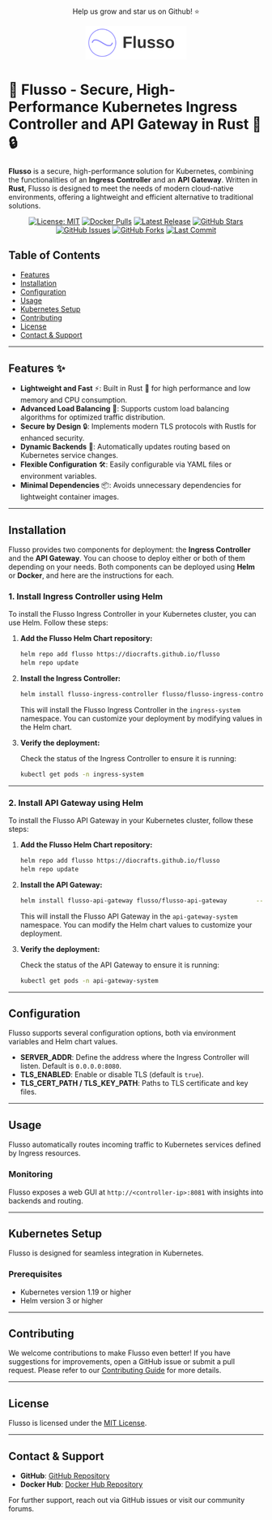 
<div id="top"></div>

<p align="center">Help us grow and star us on Github! ⭐️</p>

<div align="center">
  <img src="images/flusso-logo.svg" alt="Flusso Logo" width="200">
</div>

# 🚀 Flusso - Secure, High-Performance Kubernetes Ingress Controller and API Gateway in Rust 🦀🔒

**Flusso** is a secure, high-performance solution for Kubernetes, combining the functionalities of an **Ingress Controller** and an **API Gateway**. Written in **Rust**, Flusso is designed to meet the needs of modern cloud-native environments, offering a lightweight and efficient alternative to traditional solutions.


<div align="center">
  
  [![License: MIT](https://img.shields.io/badge/License-MIT-blue.svg?style=for-the-badge)](https://opensource.org/licenses/MIT)
  [![Docker Pulls](https://img.shields.io/docker/pulls/diocrafts/flusso-ingress-controller?style=for-the-badge&logo=docker)](https://hub.docker.com/r/diocrafts/flusso-ingress-controller)
  [![Latest Release](https://img.shields.io/github/release/diocrafts/flusso.svg?style=for-the-badge)](https://github.com/diocrafts/flusso/releases)
  [![GitHub Stars](https://img.shields.io/github/stars/diocrafts/flusso?style=for-the-badge&logo=github)](https://github.com/diocrafts/flusso/stargazers)
  [![GitHub Issues](https://img.shields.io/github/issues/diocrafts/flusso?style=for-the-badge)](https://github.com/diocrafts/flusso/issues)
  [![GitHub Forks](https://img.shields.io/github/forks/diocrafts/flusso?style=for-the-badge&logo=github)](https://github.com/diocrafts/flusso/network/members)
  [![Last Commit](https://img.shields.io/github/last-commit/diocrafts/flusso?style=for-the-badge)](https://github.com/diocrafts/flusso/commits/main)

</div>


## Table of Contents

- [Features](#features)
- [Installation](#installation)
- [Configuration](#configuration)
- [Usage](#usage)
- [Kubernetes Setup](#kubernetes-setup)
- [Contributing](#contributing)
- [License](#license)
- [Contact & Support](#contact--support)

---

## Features ✨

- **Lightweight and Fast** ⚡: Built in Rust 🦀 for high performance and low memory and CPU consumption.
- **Advanced Load Balancing** 🔄: Supports custom load balancing algorithms for optimized traffic distribution.
- **Secure by Design** 🔒: Implements modern TLS protocols with Rustls for enhanced security.
- **Dynamic Backends** 🔄: Automatically updates routing based on Kubernetes service changes.
- **Flexible Configuration** 🛠️: Easily configurable via YAML files or environment variables.
- **Minimal Dependencies** 📦: Avoids unnecessary dependencies for lightweight container images.

---

## Installation

Flusso provides two components for deployment: the **Ingress Controller** and the **API Gateway**. You can choose to deploy either or both of them depending on your needs. Both components can be deployed using **Helm** or **Docker**, and here are the instructions for each.

### 1. **Install Ingress Controller using Helm**

To install the Flusso Ingress Controller in your Kubernetes cluster, you can use Helm. Follow these steps:

1. **Add the Flusso Helm Chart repository:**

   ```bash
   helm repo add flusso https://diocrafts.github.io/flusso
   helm repo update
   ```

2. **Install the Ingress Controller:**

   ```bash
   helm install flusso-ingress-controller flusso/flusso-ingress-controller        --namespace ingress-system        --create-namespace
   ```

   This will install the Flusso Ingress Controller in the `ingress-system` namespace. You can customize your deployment by modifying values in the Helm chart.

3. **Verify the deployment:**

   Check the status of the Ingress Controller to ensure it is running:

   ```bash
   kubectl get pods -n ingress-system
   ```

---

### 2. **Install API Gateway using Helm**

To install the Flusso API Gateway in your Kubernetes cluster, follow these steps:

1. **Add the Flusso Helm Chart repository:**

   ```bash
   helm repo add flusso https://diocrafts.github.io/flusso
   helm repo update
   ```

2. **Install the API Gateway:**

   ```bash
   helm install flusso-api-gateway flusso/flusso-api-gateway        --namespace api-gateway-system        --create-namespace
   ```

   This will install the Flusso API Gateway in the `api-gateway-system` namespace. You can modify the Helm chart values to customize your deployment.

3. **Verify the deployment:**

   Check the status of the API Gateway to ensure it is running:

   ```bash
   kubectl get pods -n api-gateway-system
   ```


---

## Configuration

Flusso supports several configuration options, both via environment variables and Helm chart values.

- **SERVER_ADDR**: Define the address where the Ingress Controller will listen. Default is `0.0.0.0:8080`.
- **TLS_ENABLED**: Enable or disable TLS (default is `true`).
- **TLS_CERT_PATH / TLS_KEY_PATH**: Paths to TLS certificate and key files.

---

## Usage

Flusso automatically routes incoming traffic to Kubernetes services defined by Ingress resources.

### Monitoring

Flusso exposes a web GUI at `http://<controller-ip>:8081` with insights into backends and routing.

---

## Kubernetes Setup

Flusso is designed for seamless integration in Kubernetes.

### Prerequisites

- Kubernetes version 1.19 or higher
- Helm version 3 or higher

---

## Contributing

We welcome contributions to make Flusso even better! If you have suggestions for improvements, open a GitHub issue or submit a pull request. Please refer to our [Contributing Guide](CONTRIBUTING.md) for more details.

---

## License

Flusso is licensed under the [MIT License](LICENSE).

---

## Contact & Support

- **GitHub**: [GitHub Repository](https://github.com/diocrafts/flusso)
- **Docker Hub**: [Docker Hub Repository](https://hub.docker.com/r/diocrafts/flusso)

For further support, reach out via GitHub issues or visit our community forums.
